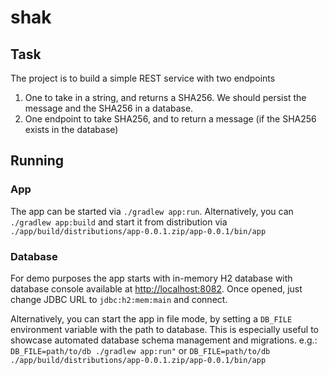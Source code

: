 # shak

## Task
The project is to build a simple REST service with two endpoints
1. One to take in a string, and returns a SHA256. We should persist the message and the SHA256 in a database.
2. One endpoint to take SHA256, and to return a message (if the SHA256 exists in the database)

## Running
### App
The app can be started via `./gradlew app:run`. Alternatively, you can `./gradlew app:build` 
and start it from distribution via `./app/build/distributions/app-0.0.1.zip/app-0.0.1/bin/app`

### Database
For demo purposes the app starts with in-memory H2 database with database console available at 
[http://localhost:8082](http://localhost:8082).
Once opened, just change JDBC URL to `jdbc:h2:mem:main` and connect.

Alternatively, you can start the app in file mode, by setting a `DB_FILE` environment variable with the path to database.
This is especially useful to showcase automated database schema management and migrations.
e.g.: `DB_FILE=path/to/db ./gradlew app:run"` or `DB_FILE=path/to/db ./app/build/distributions/app-0.0.1.zip/app-0.0.1/bin/app`